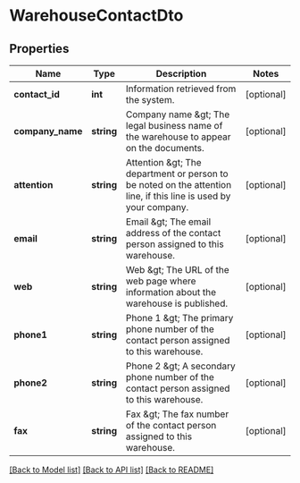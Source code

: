 # WarehouseContactDto

## Properties
Name | Type | Description | Notes
------------ | ------------- | ------------- | -------------
**contact_id** | **int** | Information retrieved from the system. | [optional] 
**company_name** | **string** | Company name &amp;gt; The legal business name of the warehouse to appear on the documents. | [optional] 
**attention** | **string** | Attention &amp;gt; The department or person to be noted on the attention line, if this line is used by your company. | [optional] 
**email** | **string** | Email &amp;gt; The email address of the contact person assigned to this warehouse. | [optional] 
**web** | **string** | Web &amp;gt; The URL of the web page where information about the warehouse is published. | [optional] 
**phone1** | **string** | Phone 1 &amp;gt; The primary phone number of the contact person assigned to this warehouse. | [optional] 
**phone2** | **string** | Phone 2 &amp;gt;  A secondary phone number of the contact person assigned to this warehouse. | [optional] 
**fax** | **string** | Fax &amp;gt; The fax number of the contact person assigned to this warehouse. | [optional] 

[[Back to Model list]](../README.md#documentation-for-models) [[Back to API list]](../README.md#documentation-for-api-endpoints) [[Back to README]](../README.md)


